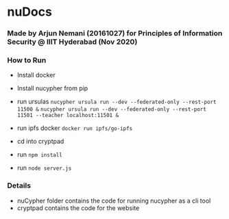 # nuDocs

### Made by Arjun Nemani (20161027) for Principles of Information Security @ IIIT Hyderabad (Nov 2020)

### How to Run

- Install docker
- Install nucypher from pip
- run ursulas
  `nucypher ursula run --dev --federated-only --rest-port 11500 &`
  `nucypher ursula run --dev --federated-only --rest-port 11501 --teacher localhost:11501 &`

- run ipfs docker
  `docker run ipfs/go-ipfs`
- cd into cryptpad
- run `npm install`
- run `node server.js`

### Details

- nuCypher folder contains the code for running nucypher as a cli tool
- cryptpad contains the code for the website

